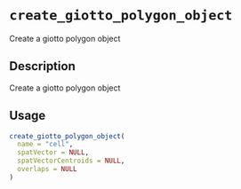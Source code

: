 # `create_giotto_polygon_object`

Create a giotto polygon object


## Description

Create a giotto polygon object


## Usage

```r
create_giotto_polygon_object(
  name = "cell",
  spatVector = NULL,
  spatVectorCentroids = NULL,
  overlaps = NULL
)
```


